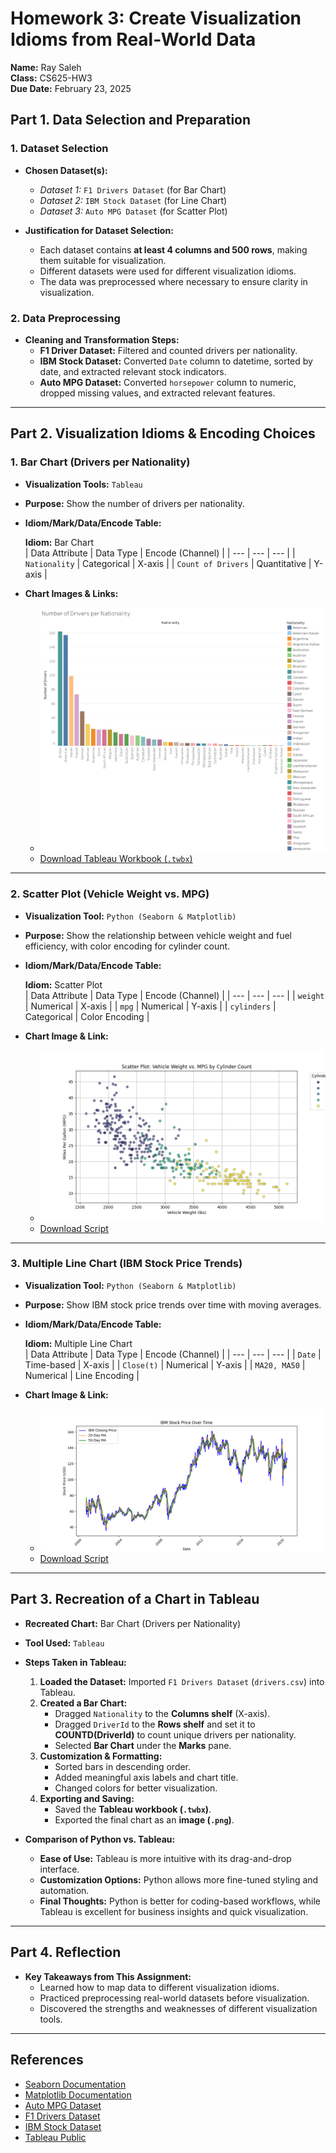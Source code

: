 # Homework 3: Create Visualization Idioms from Real-World Data

**Name:** Ray Saleh  
**Class:** CS625-HW3  
**Due Date:** February 23, 2025  

## Part 1. Data Selection and Preparation

### 1. Dataset Selection

- **Chosen Dataset(s):**  
  - *Dataset 1:* `F1 Drivers Dataset` (for Bar Chart)
  - *Dataset 2:* `IBM Stock Dataset` (for Line Chart)
  - *Dataset 3:* `Auto MPG Dataset` (for Scatter Plot)

- **Justification for Dataset Selection:**  
  - Each dataset contains **at least 4 columns and 500 rows**, making them suitable for visualization.
  - Different datasets were used for different visualization idioms.
  - The data was preprocessed where necessary to ensure clarity in visualization.

### 2. Data Preprocessing

- **Cleaning and Transformation Steps:**
  - **F1 Driver Dataset:** Filtered and counted drivers per nationality.
  - **IBM Stock Dataset:** Converted `Date` column to datetime, sorted by date, and extracted relevant stock indicators.
  - **Auto MPG Dataset:** Converted `horsepower` column to numeric, dropped missing values, and extracted relevant features.

---

## Part 2. Visualization Idioms & Encoding Choices

### 1. **Bar Chart (Drivers per Nationality)**
- **Visualization Tools:** `Tableau`
- **Purpose:** Show the number of drivers per nationality.
- **Idiom/Mark/Data/Encode Table:**

  **Idiom:** Bar Chart  
  | Data Attribute | Data Type | Encode (Channel) |
  | --- | --- | --- |
  | `Nationality` | Categorical | X-axis |
  | `Count of Drivers` | Quantitative | Y-axis |

- **Chart Images & Links:**  
  - ![Tableau Bar Chart](bar_chart.png) 
  - [Download Tableau Workbook (`.twbx`)](./Tableau_Workbook.twbx)  

---

### 2. **Scatter Plot (Vehicle Weight vs. MPG)**
- **Visualization Tool:** `Python (Seaborn & Matplotlib)`
- **Purpose:** Show the relationship between vehicle weight and fuel efficiency, with color encoding for cylinder count.
- **Idiom/Mark/Data/Encode Table:**

  **Idiom:** Scatter Plot  
  | Data Attribute | Data Type | Encode (Channel) |
  | --- | --- | --- |
  | `weight` | Numerical | X-axis |
  | `mpg` | Numerical | Y-axis |
  | `cylinders` | Categorical | Color Encoding |

- **Chart Image & Link:**  
  - ![Scatter Plot](./auto_mpg_scatter_plot.png)  
  - [Download Script](./chartScatter.py.py)

---

### 3. **Multiple Line Chart (IBM Stock Price Trends)**
- **Visualization Tool:** `Python (Seaborn & Matplotlib)`
- **Purpose:** Show IBM stock price trends over time with moving averages.
- **Idiom/Mark/Data/Encode Table:**

  **Idiom:** Multiple Line Chart  
  | Data Attribute | Data Type | Encode (Channel) |
  | --- | --- | --- |
  | `Date` | Time-based | X-axis |
  | `Close(t)` | Numerical | Y-axis |
  | `MA20, MA50` | Numerical | Line Encoding |

- **Chart Image & Link:**  
  - ![Line Chart](./ibm_stock_line_chart.png)  
  - [Download Script](./chartLine.py)

---

## Part 3. Recreation of a Chart in Tableau

- **Recreated Chart:** Bar Chart (Drivers per Nationality)
- **Tool Used:** `Tableau`
- **Steps Taken in Tableau:**
  1. **Loaded the Dataset:** Imported `F1 Drivers Dataset` (`drivers.csv`) into Tableau.
  2. **Created a Bar Chart:**
     - Dragged `Nationality` to the **Columns shelf** (X-axis).
     - Dragged `DriverId` to the **Rows shelf** and set it to **COUNTD(DriverId)** to count unique drivers per nationality.
     - Selected **Bar Chart** under the **Marks** pane.
  3. **Customization & Formatting:**
     - Sorted bars in descending order.
     - Added meaningful axis labels and chart title.
     - Changed colors for better visualization.
  4. **Exporting and Saving:**
     - Saved the **Tableau workbook (`.twbx`)**.
     - Exported the final chart as an **image (`.png`)**.

- **Comparison of Python vs. Tableau:**
  - **Ease of Use:** Tableau is more intuitive with its drag-and-drop interface.
  - **Customization Options:** Python allows more fine-tuned styling and automation.
  - **Final Thoughts:** Python is better for coding-based workflows, while Tableau is excellent for business insights and quick visualization.

---

## Part 4. Reflection

- **Key Takeaways from This Assignment:**
  - Learned how to map data to different visualization idioms.
  - Practiced preprocessing real-world datasets before visualization.
  - Discovered the strengths and weaknesses of different visualization tools.

---

## References

- [Seaborn Documentation](https://seaborn.pydata.org/)
- [Matplotlib Documentation](https://matplotlib.org/)
- [Auto MPG Dataset](https://archive.ics.uci.edu/ml/datasets/auto+mpg)
- [F1 Drivers Dataset](https://github.com/MainakRepositor/Datasets/blob/master/F1/drivers.csv)
- [IBM Stock Dataset](https://github.com/MainakRepositor/Datasets/blob/master/Stocks/IBM.csv)
- [Tableau Public](https://public.tableau.com/app/profile/rayyan.saleh/viz/F1forclass/Sheet1)
